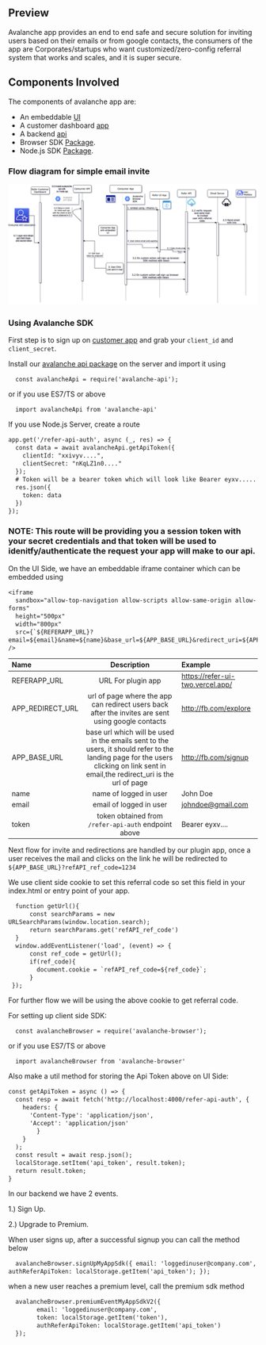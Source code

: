 ## Preview

Avalanche app provides an end to end safe and secure solution for inviting users based on their emails or from google contacts, the consumers of the app are Corporates/startups who want customized/zero-config referral system that works and scales, and it is super secure. 

## Components Involved

The components of avalanche app are:

* An embeddable [UI](https://refer-ui-two.vercel.app/)
* A customer dashboard [app](https://refer-customer-dashboard.vercel.app/)
* A backend [api](http://salty-reef-38656.herokuapp.com/)
* Browser SDK [Package](https://www.npmjs.com/package/avalanche-browser).
* Node.js SDK [Package](https://www.npmjs.com/package/avalanche-api).


### Flow diagram for simple email invite
![Normal-Flow-Diagram](./Flow-Normal.png)

### Using Avalanche SDK

First step is to sign up on [customer app](https://refer-customer-dashboard.vercel.app/) and grab your `client_id` and `client_secret`.

Install our [avalanche api package](https://www.npmjs.com/package/avalanche-api) on the server and import it using

```
  const avalancheApi = require('avalanche-api');
```
or if you use ES7/TS or above 

```
  import avalancheApi from 'avalanche-api'
```

If you use Node.js Server, create a route 

```
app.get('/refer-api-auth', async (_, res) => {
  const data = await avalancheApi.getApiToken({
    clientId: "xxivyv....",
    clientSecret: "nKqLZ1n0...."
  });
  # Token will be a bearer token which will look like Bearer eyxv.....
  res.json({
    token: data
  })
});
```

### NOTE: This route will be providing you a session token with your secret credentials and that token will be used to idenitfy/authenticate the request your app will make to our api.

On the UI Side, we have an embeddable iframe container which can be embedded using

```
<iframe 
  sandbox="allow-top-navigation allow-scripts allow-same-origin allow-forms" 
  height="500px" 
  width="800px" 
  src={`${REFERAPP_URL}?email=${email}&name=${name}&base_url=${APP_BASE_URL}&redirect_uri=${APP_REDIRECT_URL}&token=${token}`} />
```

| Name | Description | Example |
| :---         |     :---:      |          :--- |
| REFERAPP_URL   | URL For plugin app     | https://refer-ui-two.vercel.app/    |
| APP_REDIRECT_URL     | url of page where the app can redirect users back after the invites are sent using google contacts       | http://fb.com/explore      |
| APP_BASE_URL     | base url which will be used in the emails sent to the users, it should refer to the landing page for the users clicking on link sent in email,the redirect_uri is the url of page       | http://fb.com/signup     |
| name     | name of logged in user       | John Doe      |
| email     | email of logged in user       | johndoe@gmail.com      |
| token     | token obtained from `/refer-api-auth` endpoint above       | Bearer eyxv....      |

Next flow for invite and redirections are handled by our plugin app, once a user receives the mail and clicks on the link he will be redirected to `${APP_BASE_URL}?refAPI_ref_code=1234`

We use client side cookie to set this referral code so set this field in your index.html or entry point of your app.

```
  function getUrl(){
      const searchParams = new URLSearchParams(window.location.search);
      return searchParams.get('refAPI_ref_code')
  }
  window.addEventListener('load', (event) => {
      const ref_code = getUrl();
      if(ref_code){
        document.cookie = `refAPI_ref_code=${ref_code}`;
      }
 });
```

For further flow we will be using the above cookie to get referral code.

For setting up client side SDK:

```
  const avalancheBrowser = require('avalanche-browser');
```
or if you use ES7/TS or above 

```
  import avalancheBrowser from 'avalanche-browser'
```
 
Also make a util method for storing the Api Token above on UI Side:
```
const getApiToken = async () => {
  const resp = await fetch('http://localhost:4000/refer-api-auth', {
    headers: {
      'Content-Type': 'application/json',
      'Accept': 'application/json'
        }
    }
  );
  const result = await resp.json();
  localStorage.setItem('api_token', result.token);
  return result.token;
}
```

In our backend we have 2 events.

1.) Sign Up.

2.) Upgrade to Premium.


When user signs up, after a successful signup you can call the method below

```
  avalancheBrowser.signUpMyAppSdk({ email: 'loggedinuser@company.com', authReferApiToken: localStorage.getItem('api_token'); });
```

when a new user reaches a premium level, call the premium sdk method

```
  avalancheBrowser.premiumEventMyAppSdkV2({
        email: 'loggedinuser@company.com',
        token: localStorage.getItem('token'),
        authReferApiToken: localStorage.getItem('api_token')
  });
```
